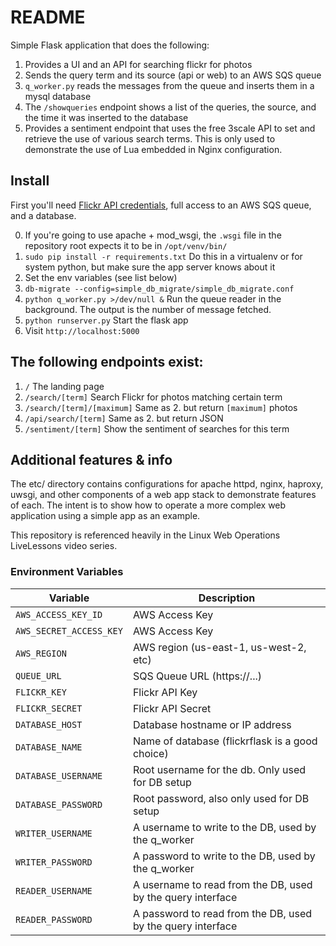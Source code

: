 README
======
Simple Flask application that does the following:

1. Provides a UI and an API for searching flickr for photos
2. Sends the query term and its source (api or web) to an AWS SQS queue 
3. `q_worker.py` reads the messages from the queue and inserts them in a mysql database
4. The `/showqueries` endpoint shows a list of the queries, the source, and the time it was inserted to the database
5. Provides a sentiment endpoint that uses the free 3scale API to set and retrieve the use of various search terms. This is only used to demonstrate the use of Lua embedded in Nginx configuration.

## Install 

First you'll need [Flickr API credentials](https://www.flickr.com/services/api/misc.api_keys.html), full access to an AWS SQS queue, and a database. 

0. If you're going to use apache + mod\_wsgi, the `.wsgi` file in the repository root expects it to be in `/opt/venv/bin/`
1. `sudo pip install -r requirements.txt` Do this in a virtualenv or for system python, but make sure the app server knows about it
2. Set the env variables (see list below)
3. `db-migrate --config=simple_db_migrate/simple_db_migrate.conf`
4. `python q_worker.py >/dev/null &` Run the queue reader in the background. The output is the number of message fetched.
5. `python runserver.py` Start the flask app
6. Visit `http://localhost:5000`

## The following endpoints exist:
1. `/` The landing page
2. `/search/[term]` Search Flickr for photos matching  certain term
3. `/search/[term]/[maximum]` Same as 2. but return `[maximum]` photos
4. `/api/search/[term]` Same as 2. but return JSON
5. `/sentiment/[term]` Show the sentiment of searches for this term

## Additional features & info
The etc/ directory contains configurations for apache httpd, nginx, haproxy, uwsgi, and other components of a web app stack to demonstrate features of each. The intent is to show how to operate a more complex web application using a simple app as an example.


This repository is referenced heavily in the Linux Web Operations LiveLessons video series.

### Environment Variables

|Variable                        | Description
--------------------------------|-----------------
|`AWS_ACCESS_KEY_ID`             | AWS Access Key
|`AWS_SECRET_ACCESS_KEY`         | AWS Access Key
|`AWS_REGION`                    | AWS region (us-east-1, us-west-2, etc)
|`QUEUE_URL`                     | SQS Queue URL (https://...)
|`FLICKR_KEY`                    | Flickr API Key
|`FLICKR_SECRET`                 | Flickr API Secret
|`DATABASE_HOST`                 | Database hostname or IP address
|`DATABASE_NAME`                 | Name of database (flickrflask is a good choice)
|`DATABASE_USERNAME`             | Root username for the db. Only used for DB setup
|`DATABASE_PASSWORD`             | Root password, also only used for DB setup
|`WRITER_USERNAME`               | A username to write to the DB, used by the q_worker
|`WRITER_PASSWORD`               | A password to write to the DB, used by the q_worker
|`READER_USERNAME`               | A username to read from the DB, used by the query interface
|`READER_PASSWORD`               | A password to read from the DB, used by the query interface


